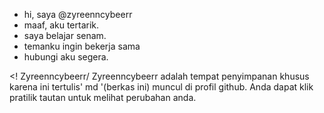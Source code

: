 - hi, saya @zyreenncybeerr
 - maaf, aku tertarik.
 - saya belajar senam.
 - temanku ingin bekerja sama
 - hubungi aku segera.
 
 <!
 Zyreenncybeerr/ Zyreenncybeerr adalah tempat penyimpanan khusus karena ini tertulis' md '(berkas ini) muncul di profil github.
 Anda dapat klik pratilik tautan untuk melihat perubahan anda.
 >
